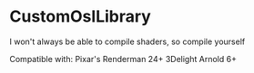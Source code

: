 # CustomOslLibrary

   I won't always be able to compile shaders, so compile yourself

   Compatible with:
        Pixar's Renderman 24+
        3Delight
        Arnold 6+


